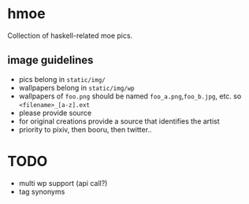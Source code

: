 # hmoe
Collection of haskell-related moe pics.

## image guidelines
* pics belong in `static/img/`
* wallpapers belong in `static/img/wp`
* wallpapers of `foo.png` should be named `foo_a.png`,`foo_b.jpg`, etc. so `<filename>_[a-z].ext`
* please provide source
* for original creations provide a source that identifies the artist
* priority to pixiv, then booru, then twitter..

# TODO
* multi wp support (api call?)
* tag synonyms
